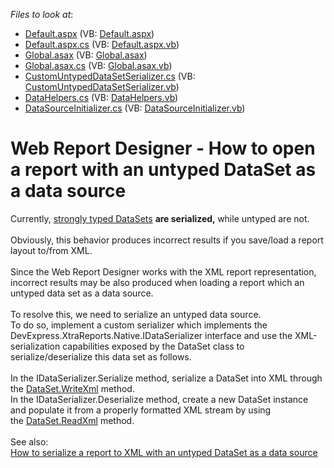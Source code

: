 <!-- default file list -->
*Files to look at*:

* [Default.aspx](./CS/DXApplication1/WebEUD/Default.aspx) (VB: [Default.aspx](./VB/DXApplication1/WebEUD/Default.aspx))
* [Default.aspx.cs](./CS/DXApplication1/WebEUD/Default.aspx.cs) (VB: [Default.aspx.vb](./VB/DXApplication1/WebEUD/Default.aspx.vb))
* [Global.asax](./CS/DXApplication1/WebEUD/Global.asax) (VB: [Global.asax](./VB/DXApplication1/WebEUD/Global.asax))
* [Global.asax.cs](./CS/DXApplication1/WebEUD/Global.asax.cs) (VB: [Global.asax.vb](./VB/DXApplication1/WebEUD/Global.asax.vb))
* [CustomUntypedDataSetSerializer.cs](./CS/DXApplication1/WebEUD/Helpers/CustomUntypedDataSetSerializer.cs) (VB: [CustomUntypedDataSetSerializer.vb](./VB/DXApplication1/WebEUD/Helpers/CustomUntypedDataSetSerializer.vb))
* [DataHelpers.cs](./CS/DXApplication1/WebEUD/Helpers/DataHelpers.cs) (VB: [DataHelpers.vb](./VB/DXApplication1/WebEUD/Helpers/DataHelpers.vb))
* [DataSourceInitializer.cs](./CS/DXApplication1/WebEUD/Helpers/DataSourceInitializer.cs) (VB: [DataSourceInitializer.vb](./VB/DXApplication1/WebEUD/Helpers/DataSourceInitializer.vb))
<!-- default file list end -->
# Web Report Designer - How to open a report with an untyped DataSet as a data source 


Currently, <a href="https://msdn.microsoft.com/en-us/library/esbykkzb(v=vs.110).aspx">strongly typed DataSets</a> <strong>are serialized, </strong>while untyped are not. <br /><br />Obviously, this behavior produces incorrect results if you save/load a report layout to/from XML. <br /><br />Since the Web Report Designer works with the XML report representation, incorrect results may be also produced when loading a report which an untyped data set as a data source.<br /><br />To resolve this, we need to serialize an untyped data source. <br />To do so, implement a custom serializer which implements the DevExpress.XtraReports.Native.IDataSerializer interface and use the XML-serialization capabilities exposed by the DataSet class to serialize/deserialize this data set as follows. <br /><br />In the IDataSerializer.Serialize method, serialize a DataSet into XML through the <a href="http://msdn.microsoft.com/en-us/library/sa57x5f2%28v=vs.110%29.aspx">DataSet.WriteXml</a> method.<br />In the IDataSerializer.Deserialize method, create a new DataSet instance and populate it from a properly formatted XML stream by using the <a href="http://msdn.microsoft.com/en-us/library/55hehd8c%28v=vs.110%29.aspx">DataSet.ReadXml</a> method. <br /><br />See also:<br /><a href="https://www.devexpress.com/Support/Center/p/T269534">How to serialize a report to XML with an untyped DataSet as a data source</a>

<br/>


